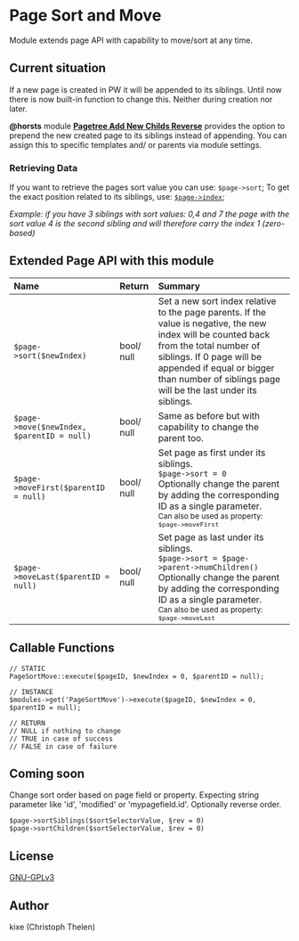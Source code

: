 Page Sort and Move
==================

Module extends page API with capability to move/sort at any time.   

## Current situation
If a new page is created in PW it will be appended to its siblings. Until now there is now built-in function to change this. Neither during creation nor later.  
  
**@horsts** module **[Pagetree Add New Childs Reverse](http://modules.processwire.com/modules/page-tree-add-new-childs-reverse/)** provides the option to prepend the new created page to its siblings instead of appending. You can assign this to specific templates and/ or parents via module settings.  

### Retrieving Data  
If you want to retrieve the pages sort value you can use: `$page->sort`; To get the exact position related to its siblings, use: [`$page->index`](https://processwire.com/api/ref/page/index/);  

_Example: if you have 3 siblings with sort values: 0,4 and 7 the page with the sort value 4 is the second sibling and will therefore carry the index 1 (zero-based)_  
  
## Extended Page API with this module


| Name | Return | Summary | 
|:--|:--|:--|
| `$page->sort($newIndex)` | bool/ null | Set a new sort index relative to the page parents. If the value is negative, the new index will be counted back from the total number of siblings. If 0 page will be appended if equal or bigger than number of siblings page will be the last under its siblings.|
| `$page->move($newIndex, $parentID = null)` | bool/ null | Same as before but with capability to change the parent too. |
| `$page->moveFirst($parentID = null)` | bool/ null | Set page as first under its siblings.<br>`$page->sort = 0`<br>Optionally change the parent by adding the corresponding ID as a single parameter.<br><small>Can also be used as property:<br>`$page->moveFirst`</small> |
| `$page->moveLast($parentID = null)` | bool/ null | Set page as last under its siblings.<br>`$page->sort = $page->parent->numChildren()`<br>Optionally change the parent by adding the corresponding ID as a single parameter.<br><small>Can also be used as property:<br>`$page->moveLast`</small>  |

## Callable Functions
 
 ```  
// STATIC  
PageSortMove::execute($pageID, $newIndex = 0, $parentID = null);

// INSTANCE
 $modules->get('PageSortMove')->execute($pageID, $newIndex = 0, $parentID = null);
 
// RETURN  
// NULL if nothing to change
// TRUE in case of success
// FALSE in case of failure
 ```

## Coming soon 
Change sort order based on page field or property. Expecting string parameter like 'id', 'modified' or 'mypagefield.id'. Optionally reverse order.
```
$page->sortSiblings($sortSelectorValue, §rev = 0)
$page->sortChildren($sortSelectorValue, $rev = 0)
```

## License
[GNU-GPLv3](http://www.gnu.org/licenses/gpl-3.0.html)

## Author
kixe (Christoph Thelen)
